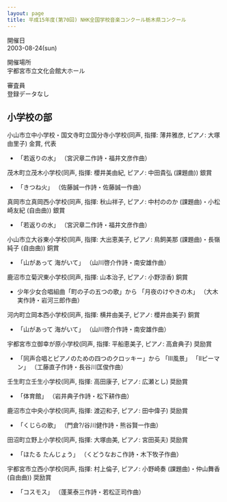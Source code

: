 ```yaml
---
layout: page
title: 平成15年度(第70回) NHK全国学校音楽コンクール栃木県コンクール
---
```

開催日  
2003-08-24(sun)

開催場所  
宇都宮市立文化会館大ホール

審査員  
登録データなし

小学校の部
----------

<span class="choir-name">小山市立中小学校・国文寺町立国分寺小学校</span>(同声, 指揮: 薄井雅彦, ピアノ: 大塚由里子)
金賞, 代表

-   「若返りの水」 （宮沢章二作詩・福井文彦作曲）

<span class="choir-name">茂木町立茂木小学校</span>(同声, 指揮: 櫻井美由紀, ピアノ: 中田貴弘 (課題曲))
銀賞

-   「きつね火」 （佐藤誠一作詩・佐藤誠一作曲）

<span class="choir-name">真岡市立真岡西小学校</span>(同声, 指揮: 秋山祥子, ピアノ: 中村ののか (課題曲)・小松崎友紀 (自由曲))
銀賞

-   「若返りの水」 （宮沢章二作詩・福井文彦作曲）

<span class="choir-name">小山市立大谷東小学校</span>(同声, 指揮: 大出恵美子, ピアノ: 鳥飼美那 (課題曲)・長嶺純子 (自由曲))
銅賞

-   「山があって 海がいて」 （山川啓介作詩・南安雄作曲）

<span class="choir-name">鹿沼市立菊沢東小学校</span>(同声, 指揮: 山本治子, ピアノ: 小野涼香)
銅賞

-   少年少女合唱組曲「町の子の五つの歌」から 「月夜のけやきの木」 （大木実作詩・岩河三郎作曲）

<span class="choir-name">河内町立岡本西小学校</span>(同声, 指揮: 横井由美子, ピアノ: 櫻井由美子)
銅賞

-   「山があって 海がいて」 （山川啓介作詩・南安雄作曲）

<span class="choir-name">宇都宮市立御幸が原小学校</span>(同声, 指揮: 平船恵美子, ピアノ: 高倉典子)
奨励賞

-   「同声合唱とピアノのための四つのクロッキー」から 「III風景」 「IIピーマン」 （工藤直子作詩・長谷川匡俊作曲）

<span class="choir-name">壬生町立壬生小学校</span>(同声, 指揮: 高田康子, ピアノ: 広瀬とし)
奨励賞

-   「体育館」 （岩井典子作詩・松下耕作曲）

<span class="choir-name">鹿沼市立中央小学校</span>(同声, 指揮: 渡辺和子, ピアノ: 田中偉子)
奨励賞

-   「くじらの歌」 （門倉?/谷川健作詩・熊谷賢一作曲）

<span class="choir-name">田沼町立野上小学校</span>(同声, 指揮: 大塚由美, ピアノ: 宮田英夫)
奨励賞

-   「ほたる たんじょう」 （くどうなおこ作詩・木下牧子作曲）

<span class="choir-name">宇都宮市立西小学校</span>(同声, 指揮: 村上倫子, ピアノ: 小野崎奏 (課題曲)・仲山舞香 (自由曲))
奨励賞

-   「コスモス」 （蓬莱泰三作詩・若松正司作曲）
